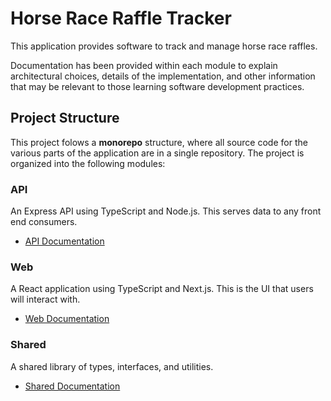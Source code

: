 # Horse Race Raffle Tracker

This application provides software to track and manage horse race raffles.

Documentation has been provided within each module to explain architectural choices, details of the implementation, and other information that may be relevant to those learning software development practices.

## Project Structure

This project folows a **monorepo** structure, where all source code for the various parts of the application are in a single repository. The project is organized into the following modules:

### API

An Express API using TypeScript and Node.js. This serves data to any front end consumers.

- [API Documentation](api/README.md)

### Web

A React application using TypeScript and Next.js. This is the UI that users will interact with.

- [Web Documentation](web/README.md)

### Shared

A shared library of types, interfaces, and utilities.

- [Shared Documentation](shared/README.md)
